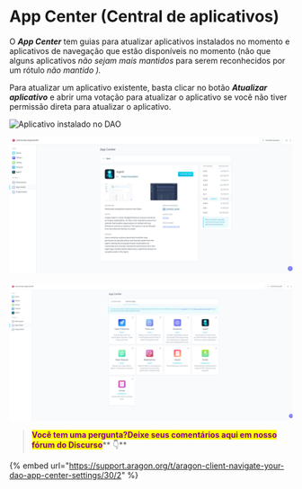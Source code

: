 # App Center (Central de aplicativos)

O _**App Center**_ tem guias para atualizar aplicativos instalados no momento e aplicativos de navegação que estão disponíveis no momento (não que alguns aplicativos _não sejam mais mantidos_ para serem reconhecidos por um rótulo _não mantido )._

Para atualizar um aplicativo existente, basta clicar no botão _**Atualizar aplicativo**_ e abrir uma votação para atualizar o aplicativo se você não tiver permissão direta para atualizar o aplicativo.

![Aplicativo instalado no DAO](https://d33v4339jhl8k0.cloudfront.net/docs/assets/5c98a4fe0428633d2cf3fcf7/images/5ea0806e04286364bc98d037/file-Kc4Ohw1O3v.png)

![Exemplo de detalhes do aplicativo (agente instalado no DAO)](../../../../.gitbook/assets/file-nfkS8rXd3C.png)

![Aplicativos que podem ser instalados no DAO](<../../../../.gitbook/assets/file-Z7YN9k6LKs (1).png>)

> <mark style="color:purple;">**Você tem uma pergunta?Deixe seus comentários aqui em nosso fórum do Discurso**</mark>** 👇**

{% embed url="https://support.aragon.org/t/aragon-client-navigate-your-dao-app-center-settings/30/2" %}
